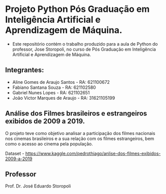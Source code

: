 # Projeto Python Pós Graduação em Inteligência Artificial e Aprendizagem de Máquina.

* Este repositório contém o trabalho produzido para a aula de Python do professor, Jose Storopoli, no curso de Pós Graduação em Inteligência Artificial e Aprendizagem de Máquina.

## Integrantes:
 
* Aline Gomes de Araujo Santos - RA: 621100672
* Fabiano Santana Souza - RA: 621102580
* Gabriel Nunes Lopes - RA: 621102651
* João Victor Marques de Araujo - RA: 31621105199



## Análise dos Filmes brasileiros e estrangeiros exibidos de 2009 a 2019.

O projeto teve como objetivo analisar a participação dos filmes nacionais nos cinemas brasileiros e a sua relação com os filmes estrangeiros, bem como o acesso ao cinema pela população.

Dataset - https://www.kaggle.com/pedrothiago/anlise-dos-filmes-exibidos-2009-a-2019



## Professor

Prof. Dr. José Eduardo Storopoli

